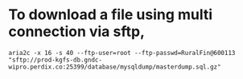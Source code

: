# To download a file using multi connection via sftp, 

	aria2c -x 16 -s 40 --ftp-user=root --ftp-passwd=RuralFin@600113 "sftp://prod-kgfs-db.gndc-wipro.perdix.co:25399/database/mysqldump/masterdump.sql.gz"

